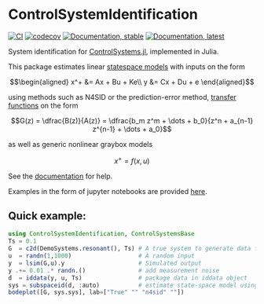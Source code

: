 # ControlSystemIdentification

[![CI](https://github.com/baggepinnen/ControlSystemIdentification.jl/workflows/CI/badge.svg)](https://github.com/baggepinnen/ControlSystemIdentification.jl/actions)
[![codecov](https://codecov.io/gh/baggepinnen/ControlSystemIdentification.jl/branch/master/graph/badge.svg)](https://codecov.io/gh/baggepinnen/ControlSystemIdentification.jl)
[![Documentation, stable](https://img.shields.io/badge/docs-stable-blue.svg)](https://baggepinnen.github.io/ControlSystemIdentification.jl/stable)
[![Documentation, latest](https://img.shields.io/badge/docs-latest-blue.svg)](https://baggepinnen.github.io/ControlSystemIdentification.jl/dev)

System identification for [ControlSystems.jl](https://github.com/JuliaControl/ControlSystems.jl/), implemented in Julia. 

This package estimates linear [statespace models](https://en.wikipedia.org/wiki/State-space_representation) with inputs on the form
```math
\begin{aligned}
x^+ &= Ax + Bu + Ke\\
y &= Cx + Du + e
\end{aligned}
```
using methods such as N4SID or the prediction-error method, 
[transfer functions](https://en.wikipedia.org/wiki/Transfer_function) on the form
```math
G(z) = \dfrac{B(z)}{A(z)} = \dfrac{b_m z^m + \dots + b_0}{z^n + a_{n-1} z^{n-1} + \dots + a_0}
```
as well as generic nonlinear graybox models
```math
x^+ = f(x, u)
```

See the [documentation](https://baggepinnen.github.io/ControlSystemIdentification.jl/stable) for help.

Examples in the form of jupyter notebooks are provided [here](
https://github.com/JuliaControl/ControlExamples.jl?files=1).


## Quick example:
```julia
using ControlSystemIdentification, ControlSystemsBase
Ts = 0.1
G  = c2d(DemoSystems.resonant(), Ts) # A true system to generate data from
u  = randn(1,1000)                   # A random input
y  = lsim(G,u).y                     # Simulated output
y .+= 0.01 .* randn.()               # add measurement noise
d  = iddata(y, u, Ts)                # package data in iddata object
sys = subspaceid(d, :auto)           # estimate state-space model using subspace-based identification
bodeplot([G, sys.sys], lab=["True" "" "n4sid" ""])
```
